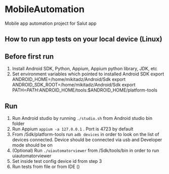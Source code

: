 # MobileAutomation
Mobile app automation project for Salut app

## How to run app tests on your local device (Linux)

## Before first run
1. Install Android SDK, Python, Appium, Appium python library, JDK, etc
2. Set environment variables which pointed to installed Android SDK 
export ANDROID_HOME=/home/mikitadz/Android/Sdk
export ANDROID_SDK_ROOT=/home/mikitadz/Android/Sdk
export PATH=${PATH}:$ANDROID_HOME/tools:$ANDROID_HOME/platform-tools

## Run
1. Run Android studio by running `./studio.sh` from Android studio bin folder
2. Run Appium `appium -a 127.0.0.1` . Port is 4723 by default
3. From /Sdk/platform-tools run `adb devices` in order to look on the list of devices connected. Device should be connected via usb and Developer mode should be on
4. (Optional) Run `./uiautomatorviewer` from /Sdk/tools/bin in order to run uiautomatorviewer 
5. Set inside test config device id from step 3
6. Run tests from file or from IDE ()
